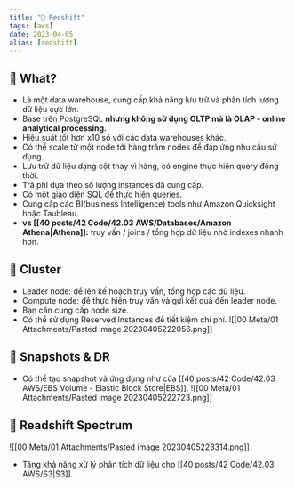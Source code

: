 ```yaml
---
title: "🌱 Redshift"
tags: [aws]
date: 2023-04-05
alias: [redshift]
---
```


## 🌿 What?
- Là một data warehouse, cung cấp khả năng lưu trữ và phân tích lượng dữ liệu cực lớn.
- Base trên PostgreSQL **nhưng không sử dụng OLTP mà là OLAP - online analytical processing.**
- Hiệu suât tốt hơn x10 só với các data warehouses khác.
- Có thể scale từ một node tới hàng trăm nodes để đáp ứng nhu cầu sử dụng.
- Lưu trữ dữ liệu dạng cột thay vì hàng, có engine thực hiện query đồng thời.
- Trả phí dựa theo số lượng instances đã cung cấp.
- Có một giao diện SQL để thực hiện queries.
- Cung cấp các BI(business Intelligence) tools như Amazon Quicksight hoặc Taubleau.
- **vs [[40 posts/42 Code/42.03 AWS/Databases/Amazon Athena|Athena]]:** truy vấn / joins / tổng hợp dữ liệu nhờ indexes nhanh hơn.

## 🌿 Cluster
- Leader node: để lên kế hoạch truy vấn, tổng hợp các dữ liệu.
- Compute node: để thực hiện truy vấn và gửi kết quả đến leader node.
- Bạn cân cung cấp node size.
- Có thể sử dụng Reserved Instances để tiết kiệm chi phí.
![[00 Meta/01 Attachments/Pasted image 20230405222056.png]]

## 🌿 Snapshots & DR
- Có thể tạo snapshot và ứng dụng như của [[40 posts/42 Code/42.03 AWS/EBS Volume - Elastic Block Store|EBS]].
![[00 Meta/01 Attachments/Pasted image 20230405222723.png]]

## 🌿 Readshift Spectrum
![[00 Meta/01 Attachments/Pasted image 20230405223314.png]]

- Tăng khả năng xử lý phân tích dữ liệu cho [[40 posts/42 Code/42.03 AWS/S3|S3]].
